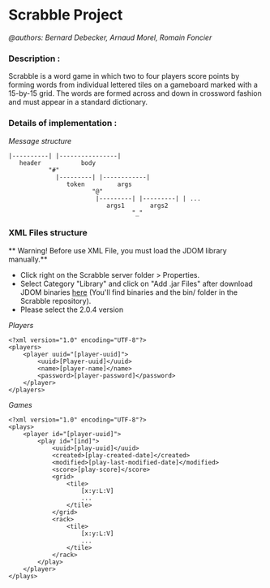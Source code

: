 # Scrabble Project
*@authors: Bernard Debecker, Arnaud Morel, Romain Foncier*

### Description :

Scrabble is a word game in which two to four players score points by forming words from individual lettered tiles on a gameboard marked with a 15-by-15 grid. The words are formed across and down in crossword fashion and must appear in a standard dictionary.

### Details of implementation :
*Message structure*

	|----------| |----------------|
	   header           body
	           "#"
	             |---------| |------------|
	                token         args
	                       "@"
	                        |---------| |---------| | ...
	                           args1       args2
	                                  "_"

### XML Files structure
** Warning! Before use XML File, you must load the JDOM library manually.**

+ Click right on the Scrabble server folder > Properties.
+ Select Category "Library" and click on "Add .jar Files" after download JDOM binaries [here][0] (You'll find binaries and the bin/ folder in the Scrabble repository).
+ Please select the 2.0.4 version

[0]: http://jdom.org/downloads/index.html

*Players*

	<?xml version="1.0" encoding="UTF-8"?>
	<players>
  		<player uuid="[player-uuid]">
    		<uuid>[Player-uuid]</uuid>
    		<name>[player-name]</name>
    		<password>[player-password]</password>
   		</player>
  	</players>

*Games*

	<?xml version="1.0" encoding="UTF-8"?>
	<plays>
		<player id="[player-uuid]">
			<play id="[ind]">
				<uuid>[play-uuid]</uuid>
				<created>[play-created-date]</created>
				<modified>[play-last-modified-date]</modified>
				<score>[play-score]</score>
				<grid>
					<tile>
						[x:y:L:V]
						...
					</tile>
				</grid>
				<rack>
					<tile>
						[x:y:L:V]
						...
					</tile>
				</rack>
			</play>
		</player>
	</plays>